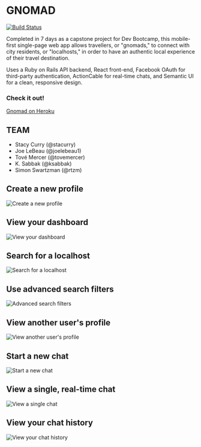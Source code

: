 # GNOMAD
[![Build Status](https://travis-ci.org/chi-bumblebees-2017/gnomad.svg?branch=master)](https://travis-ci.org/chi-bumblebees-2017/gnomad)

Completed in 7 days as a capstone project for Dev Bootcamp, this mobile-first single-page web app allows travellers, or "gnomads," to connect with city residents, or "localhosts," in order to have an authentic local experience of their travel destination.

Uses a Ruby on Rails API backend, React front-end, Facebook OAuth for third-party authentication, ActionCable for real-time chats, and Semantic UI for a clean, responsive design.

### Check it out!

[Gnomad on Heroku](http://gnomad.herokuapp.com/)

## TEAM
* Stacy Curry (@stacurry)
* Joe LeBeau (@joelebeau1)
* Tové Mercer (@tovemercer)
* K. Sabbak (@ksabbak)
* Simon Swartzman (@rtzm)

## Create a new profile

![Create a new profile](./create_profile.png "Create a new profile")

## View your dashboard

![View your dashboard](./dashboard.png "View your dashboard")

## Search for a localhost

![Search for a localhost](./simple_search.png "Search for a localhost")

## Use advanced search filters

![Advanced search filters](./advanced_search.png "Advanced search filters")

## View another user's profile

![View another user's profile](./profile_view.png "View another user's profile")

## Start a new chat

![Start a new chat](./start_chat.png "Start a new chat")

## View a single, real-time chat

![View a single chat](./view_chat.png "View a single chat")

## View your chat history

![View your chat history](./view_chats.png "View your chat history")
